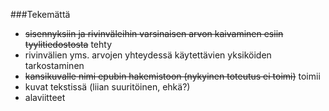 ###Tekemättä
 * ~~sisennyksiin ja rivinväleihin varsinaisen arvon kaivaminen esiin tyylitiedostosta~~ tehty
 * rivinvälien yms. arvojen yhteydessä käytettävien yksiköiden tarkostaminen
 * ~~kansikuvalle nimi epubin hakemistoon (nykyinen toteutus ei toimi)~~ toimii
 * kuvat tekstissä (liian suuritöinen, ehkä?)
 * alaviitteet
